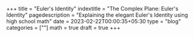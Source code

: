 +++
title = "Euler's Identity"
indextitle = "The Complex Plane: Euler's Identity"
pagedescription = "Explaining the elegant Euler's Identity using high school math"
date = 2023-02-22T00:00:35+05:30
type = "blog"
categories = [""]
math = true
draft = true
+++

